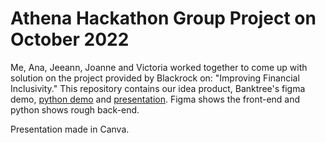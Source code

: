 # Athena Hackathon Group Project on October 2022

Me, Ana, Jeeann, Joanne and Victoria worked together to come up with solution on the project provided by Blackrock on: "Improving Financial Inclusivity." This repository contains our idea product, Banktree's figma demo, [python demo](https://colab.research.google.com/drive/1KDRexmicSDmrbyjWXn8J816_I5UQDxNf?usp=sharing) and [presentation](https://www.canva.com/design/DAFPyaInLfQ/iI_QUxMtP3Orvok8Hn0hEg/view?utm_content=DAFPyaInLfQ&utm_campaign=designshare&utm_medium=link&utm_source=publishsharelink). Figma shows the front-end and python shows rough back-end.

Presentation made in Canva. 
